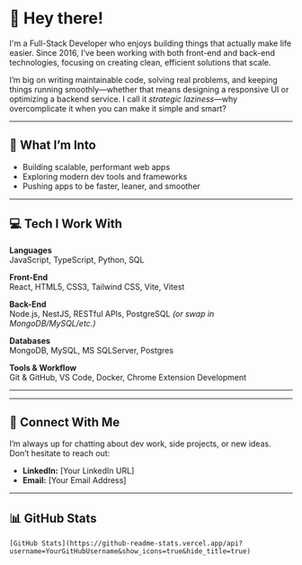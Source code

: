 # 👋 Hey there!

I'm a Full-Stack Developer who enjoys building things that actually make life easier. Since 2016, I’ve been working with both front-end and back-end technologies, focusing on creating clean, efficient solutions that scale.

I’m big on writing maintainable code, solving real problems, and keeping things running smoothly—whether that means designing a responsive UI or optimizing a backend service. I call it *strategic laziness*—why overcomplicate it when you can make it simple and smart?

---

## 🚀 What I’m Into

- Building scalable, performant web apps  
- Exploring modern dev tools and frameworks  
- Pushing apps to be faster, leaner, and smoother  

---

## 💻 Tech I Work With

**Languages**  
JavaScript, TypeScript, Python, SQL

**Front-End**  
React, HTML5, CSS3, Tailwind CSS, Vite, Vitest

**Back-End**  
Node.js, NestJS, RESTful APIs, PostgreSQL *(or swap in MongoDB/MySQL/etc.)*

**Databases**  
MongoDB, MySQL, MS SQLServer, Postgres 

**Tools & Workflow**  
Git & GitHub, VS Code, Docker, Chrome Extension Development

---

---

## 🤝 Connect With Me

I’m always up for chatting about dev work, side projects, or new ideas. Don’t hesitate to reach out:

- **LinkedIn:** [Your LinkedIn URL]  
- **Email:** [Your Email Address]  

---

## 📊 GitHub Stats

```
[GitHub Stats](https://github-readme-stats.vercel.app/api?username=YourGitHubUsername&show_icons=true&hide_title=true)
